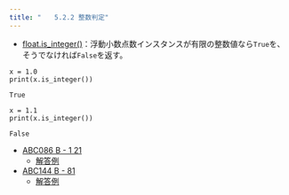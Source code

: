 ```yaml
---
title: "　　5.2.2 整数判定"
---
```


* [float.is_integer()](https://docs.python.org/ja/3/library/stdtypes.html#float.is_integer)：浮動小数点数インスタンスが有限の整数値なら`True`を、そうでなければ`False`を返す。

```python:サンプルコード
x = 1.0
print(x.is_integer())
```

```text:実行結果
True
```

```python:サンプルコード
x = 1.1
print(x.is_integer())
```

```text:実行結果
False
```

- [ABC086 B - 1 21](https://atcoder.jp/contests/abc086/tasks/abc086_b)
    - [解答例](https://atcoder.jp/contests/abc086/submissions/15299478)
- [ABC144 B - 81](https://atcoder.jp/contests/abc144/tasks/abc144_b)
    - [解答例](https://atcoder.jp/contests/abc144/submissions/15407983)